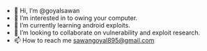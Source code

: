 - 👋 Hi, I’m @goyalsawan
- 👀 I’m interested in to owing your computer.
- 🌱 I’m currently learning android exploits.
- 💞️ I’m looking to collaborate on vulnerability and exploit research.
- 📫 How to reach me sawangoyal895@gmail.com

<!---
goyalsawan/goyalsawan is a ✨ special ✨ repository because its `README.md` (this file) appears on your GitHub profile.
You can click the Preview link to take a look at your changes.
--->
